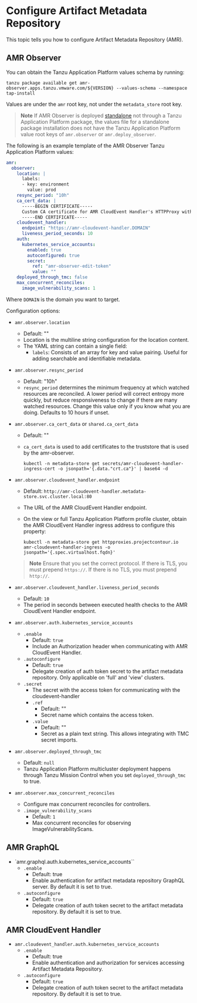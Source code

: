 # Configure Artifact Metadata Repository

This topic tells you how to configure Artifact Metadata Repository (AMR).

## <a id='amr-observer'></a> AMR Observer

You can obtain the Tanzu Application Platform values schema by running:

```console
tanzu package available get amr-observer.apps.tanzu.vmware.com/${VERSION} --values-schema --namespace tap-install
```

Values are under the `amr` root key, not under the `metadata_store` root key. 

>**Note** If AMR Observer is deployed [standalone](./install-amr-observer.hbs.md#a-idstandalone-installa-installing-artifact-metadata-repository-observer-standalone) not through a Tanzu Application Platform package, the values file for a standalone package installation does not have the Tanzu Application Platform value root keys of `amr.observer` or `amr.deploy_observer`.

The following is an example template of the AMR Observer Tanzu Application Platform values:

```yaml
amr:
  observer:
    location: |
      labels:
      - key: environment
        value: prod
    resync_period: "10h"
    ca_cert_data: |
      -----BEGIN CERTIFICATE-----
      Custom CA certificate for AMR CloudEvent Handler's HTTPProxy with custom TLS certs
      -----END CERTIFICATE-----
    cloudevent_handler:
      endpoint: "https://amr-cloudevent-handler.DOMAIN"
      liveness_period_seconds: 10
    auth:
      kubernetes_service_accounts:
        enabled: true
        autoconfigured: true
        secret:
          ref: "amr-observer-edit-token"
          value: ""
    deployed_through_tmc: false
    max_concurrent_reconciles:
      image_vulnerability_scans: 1
```

Where `DOMAIN` is the domain you want to target.

Configuration options:

- `amr.observer.location`
  - Default: ""
  - Location is the multiline string configuration for the location content.
  - The YAML string can contain a single field:
    - `labels`: Consists of an array for key and value pairing. Useful for adding searchable and identifiable metadata.

- `amr.observer.resync_period`
  - Default: "10h"
  - `resync_period` determines the minimum frequency at which watched resources are reconciled. A lower period will correct entropy more quickly, but reduce responsiveness to change if there are many watched resources. Change this value only if you know what you are doing. Defaults to 10 hours if unset.

- `amr.observer.ca_cert_data` or `shared.ca_cert_data`
  - Default: ""
  - `ca_cert_data` is used to add certificates to the truststore that is used by the amr-observer.

    ```console
    kubectl -n metadata-store get secrets/amr-cloudevent-handler-ingress-cert -o jsonpath='{.data."crt.ca"}' | base64 -d
    ```

- `amr.observer.cloudevent_handler.endpoint`
  - Default: `http://amr-cloudevent-handler.metadata-store.svc.cluster.local:80`
  - The URL of the AMR CloudEvent Handler endpoint.
  - On the view or full Tanzu Application Platform profile cluster, obtain the AMR CloudEvent Handler ingress address to configure this property:
    
    ```console
    kubectl -n metadata-store get httpproxies.projectcontour.io amr-cloudevent-handler-ingress -o jsonpath='{.spec.virtualhost.fqdn}'
    ```

  >**Note** Ensure that you set the correct protocol. If there is TLS, you must prepend `https://`. If there is no TLS, you must prepend `http://`.

- `amr.observer.cloudevent_handler.liveness_period_seconds`
  - Default: `10`
  - The period in seconds between executed health checks to the AMR CloudEvent Handler endpoint.

- `amr.observer.auth.kubernetes_service_accounts`
  - `.enable`
    - Default: `true`
    - Include an Authorization header when communicating with AMR CloudEvent Handler.
  - `.autoconfigure`
    - Default: `true`
    - Delegate creation of auth token secret to the artifact metadata repository. Only applicable on 'full' and 'view' clusters.
  - `.secret`
    - The secret with the access token for communicating with the cloudevent-handler
    - `.ref`
      - Default: ""
      - Secret name which contains the access token.
    - `.value`
      - Default: ""
      - Secret as a plain text string. This allows integrating with TMC secret imports.

- `amr.observer.deployed_through_tmc`
  - Default: `null`
  - Tanzu Application Platform multicluster deployment happens through Tanzu Mission Control when you set `deployed_through_tmc` to true.

- `amr.observer.max_concurrent_reconciles`
  - Configure max concurrent reconciles for controllers.
  - `.image_vulnerability_scans`
    - Default: `1`
    - Max concurrent reconciles for observing ImageVulnerabilityScans.

## <a id='amr-graphql'></a> AMR GraphQL

- `amr.graphql.auth.kubernetes_service_accounts``
  - `.enable`
    - Default: true
    - Enable authentication for artifact metadata repository GraphQL server. By default it is set to true.
  - `.autoconfigure`
    - Default: `true`
    - Delegate creation of auth token secret to the artifact metadata repository. By default it is set to true.
## <a id='amr-cloudevent-handler'></a> AMR CloudEvent Handler

- `amr.cloudevent_handler.auth.kubernetes_service_accounts`
  - `.enable`
    - Default: true
    - Enable authentication and authorization for services accessing Artifact Metadata Repository.
  - `.autoconfigure`
    - Default: `true`
    - Delegate creation of auth token secret to the artifact metadata repository. By default it is set to true.
